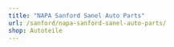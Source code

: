 ```yaml
---
title: "NAPA Sanford Sanel Auto Parts"
url: /sanford/napa-sanford-sanel-auto-parts/
shop: Autoteile
---
```

